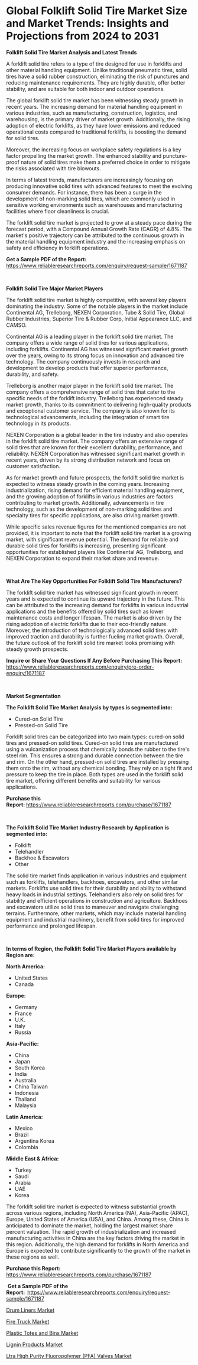 <p><h1>Global Folklift Solid Tire Market Size and Market Trends: Insights and Projections from 2024 to 2031</h1></p><p><strong>Folklift Solid Tire Market Analysis and Latest Trends</strong></p>
<p><p>A forklift solid tire refers to a type of tire designed for use in forklifts and other material handling equipment. Unlike traditional pneumatic tires, solid tires have a solid rubber construction, eliminating the risk of punctures and reducing maintenance requirements. They are highly durable, offer better stability, and are suitable for both indoor and outdoor operations.</p><p>The global forklift solid tire market has been witnessing steady growth in recent years. The increasing demand for material handling equipment in various industries, such as manufacturing, construction, logistics, and warehousing, is the primary driver of market growth. Additionally, the rising adoption of electric forklifts, as they have lower emissions and reduced operational costs compared to traditional forklifts, is boosting the demand for solid tires.</p><p>Moreover, the increasing focus on workplace safety regulations is a key factor propelling the market growth. The enhanced stability and puncture-proof nature of solid tires make them a preferred choice in order to mitigate the risks associated with tire blowouts.</p><p>In terms of latest trends, manufacturers are increasingly focusing on producing innovative solid tires with advanced features to meet the evolving consumer demands. For instance, there has been a surge in the development of non-marking solid tires, which are commonly used in sensitive working environments such as warehouses and manufacturing facilities where floor cleanliness is crucial.</p><p>The forklift solid tire market is projected to grow at a steady pace during the forecast period, with a Compound Annual Growth Rate (CAGR) of 4.8%. The market's positive trajectory can be attributed to the continuous growth in the material handling equipment industry and the increasing emphasis on safety and efficiency in forklift operations.</p></p>
<p><strong>Get a Sample PDF of the Report:&nbsp;</strong> <a href="https://www.reliableresearchreports.com/enquiry/request-sample/1671187">https://www.reliableresearchreports.com/enquiry/request-sample/1671187</a></p>
<p>&nbsp;</p>
<p><strong>Folklift Solid Tire Major Market Players</strong></p>
<p><p>The forklift solid tire market is highly competitive, with several key players dominating the industry. Some of the notable players in the market include Continental AG, Trelleborg, NEXEN Corporation, Tube & Solid Tire, Global Rubber Industries, Superior Tire & Rubber Corp, Initial Appearance LLC, and CAMSO.</p><p>Continental AG is a leading player in the forklift solid tire market. The company offers a wide range of solid tires for various applications, including forklifts. Continental AG has witnessed significant market growth over the years, owing to its strong focus on innovation and advanced tire technology. The company continuously invests in research and development to develop products that offer superior performance, durability, and safety.</p><p>Trelleborg is another major player in the forklift solid tire market. The company offers a comprehensive range of solid tires that cater to the specific needs of the forklift industry. Trelleborg has experienced steady market growth, thanks to its commitment to delivering high-quality products and exceptional customer service. The company is also known for its technological advancements, including the integration of smart tire technology in its products.</p><p>NEXEN Corporation is a global leader in the tire industry and also operates in the forklift solid tire market. The company offers an extensive range of solid tires that are known for their excellent durability, performance, and reliability. NEXEN Corporation has witnessed significant market growth in recent years, driven by its strong distribution network and focus on customer satisfaction.</p><p>As for market growth and future prospects, the forklift solid tire market is expected to witness steady growth in the coming years. Increasing industrialization, rising demand for efficient material handling equipment, and the growing adoption of forklifts in various industries are factors contributing to market growth. Additionally, advancements in tire technology, such as the development of non-marking solid tires and specialty tires for specific applications, are also driving market growth.</p><p>While specific sales revenue figures for the mentioned companies are not provided, it is important to note that the forklift solid tire market is a growing market, with significant revenue potential. The demand for reliable and durable solid tires for forklifts is increasing, presenting significant opportunities for established players like Continental AG, Trelleborg, and NEXEN Corporation to expand their market share and revenue.</p></p>
<p>&nbsp;</p>
<p><strong>What Are The Key Opportunities For Folklift Solid Tire Manufacturers?</strong></p>
<p><p>The forklift solid tire market has witnessed significant growth in recent years and is expected to continue its upward trajectory in the future. This can be attributed to the increasing demand for forklifts in various industrial applications and the benefits offered by solid tires such as lower maintenance costs and longer lifespan. The market is also driven by the rising adoption of electric forklifts due to their eco-friendly nature. Moreover, the introduction of technologically advanced solid tires with improved traction and durability is further fueling market growth. Overall, the future outlook of the forklift solid tire market looks promising with steady growth prospects.</p></p>
<p><strong>Inquire or Share Your Questions If Any Before Purchasing This Report:</strong> <a href="https://www.reliableresearchreports.com/enquiry/pre-order-enquiry/1671187">https://www.reliableresearchreports.com/enquiry/pre-order-enquiry/1671187</a></p>
<p>&nbsp;</p>
<p><strong>Market Segmentation</strong></p>
<p><strong>The Folklift Solid Tire Market Analysis by types is segmented into:</strong></p>
<p><ul><li>Cured-on Solid Tire</li><li>Pressed-on Solid Tire</li></ul></p>
<p><p>Forklift solid tires can be categorized into two main types: cured-on solid tires and pressed-on solid tires. Cured-on solid tires are manufactured using a vulcanization process that chemically bonds the rubber to the tire's steel rim. This ensures a strong and durable connection between the tire and rim. On the other hand, pressed-on solid tires are installed by pressing them onto the rim, without any chemical bonding. They rely on a tight fit and pressure to keep the tire in place. Both types are used in the forklift solid tire market, offering different benefits and suitability for various applications.</p></p>
<p><strong>Purchase this Report:&nbsp;</strong><a href="https://www.reliableresearchreports.com/purchase/1671187">https://www.reliableresearchreports.com/purchase/1671187</a></p>
<p>&nbsp;</p>
<p><strong>The Folklift Solid Tire Market Industry Research by Application is segmented into:</strong></p>
<p><ul><li>Folklift</li><li>Telehandler</li><li>Backhoe & Excavators</li><li>Other</li></ul></p>
<p><p>The solid tire market finds application in various industries and equipment such as forklifts, telehandlers, backhoes, excavators, and other similar markets. Forklifts use solid tires for their durability and ability to withstand heavy loads in industrial settings. Telehandlers also rely on solid tires for stability and efficient operations in construction and agriculture. Backhoes and excavators utilize solid tires to maneuver and navigate challenging terrains. Furthermore, other markets, which may include material handling equipment and industrial machinery, benefit from solid tires for improved performance and prolonged lifespan.</p></p>
<p>&nbsp;</p>
<p><strong>In terms of Region, the Folklift Solid Tire Market Players available by Region are:</strong></p>
<p>
    <p> <strong> North America: </strong>
        <ul>
            <li>United States</li>
            <li>Canada</li>
        </ul>
        </p> 
    <p> <strong> Europe: </strong>
        <ul>
            <li>Germany</li>
            <li>France</li>
            <li>U.K.</li>
            <li>Italy</li>
            <li>Russia</li>
        </ul>
        </p> 
    <p> <strong> Asia-Pacific: </strong>
        <ul>
            <li>China</li>
            <li>Japan</li>
            <li>South Korea</li>
            <li>India</li>
            <li>Australia</li>
            <li>China Taiwan</li>
            <li>Indonesia</li>
            <li>Thailand</li>
            <li>Malaysia</li>
        </ul>
        </p> 
    <p> <strong> Latin America: </strong>
        <ul>
            <li>Mexico</li>
            <li>Brazil</li>
            <li>Argentina Korea</li>
            <li>Colombia</li>
        </ul>
        </p> 
    <p> <strong> Middle East & Africa: </strong>
        <ul>
            <li>Turkey</li>
            <li>Saudi</li>
            <li>Arabia</li>
            <li>UAE</li>
            <li>Korea</li>
        </ul>
    </p>
    </p>
<p><p>The forklift solid tire market is expected to witness substantial growth across various regions, including North America (NA), Asia-Pacific (APAC), Europe, United States of America (USA), and China. Among these, China is anticipated to dominate the market, holding the largest market share percent valuation. The rapid growth of industrialization and increased manufacturing activities in China are the key factors driving the market in this region. Additionally, the high demand for forklifts in North America and Europe is expected to contribute significantly to the growth of the market in these regions as well.</p></p>
<p><strong>Purchase this Report: </strong><a href="https://www.reliableresearchreports.com/purchase/1671187">https://www.reliableresearchreports.com/purchase/1671187</a></p>
<p>&nbsp;<strong>Get a Sample PDF of the Report:&nbsp;&nbsp;</strong><a href="https://www.reliableresearchreports.com/enquiry/request-sample/1671187">https://www.reliableresearchreports.com/enquiry/request-sample/1671187</a></p>
<p><strong></strong></p>
<p><p><a href="https://medium.com/@leeullrich2023/drum-liners-market-trends-and-market-analysis-forecasted-for-period-2024-2031-fc3cca6dab88">Drum Liners Market</a></p><p><a href="https://medium.com/@deirdredavies67/fire-truck-market-report-reveals-the-latest-trends-and-growth-opportunities-of-this-market-cc430914daa2">Fire Truck Market</a></p><p><a href="https://github.com/grishafomin4852/Market-Research-Report-List-2/blob/main/plastic-totes-and-bins-market.md">Plastic Totes and Bins Market</a></p><p><a href="https://medium.com/@leeullrich2023/decoding-lignin-products-market-metrics-market-share-trends-and-growth-patterns-3dae3dea9734">Lignin Products Market</a></p><p><a href="https://github.com/abbypearson7765/Market-Research-Report-List-2/blob/main/ltra-high-purity-fluoropolymer-pfa-valves-market.md">Ltra High Purity Fluoropolymer (PFA) Valves Market</a></p></p>